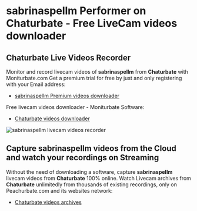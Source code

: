 # sabrinaspellm Performer on Chaturbate - Free LiveCam videos downloader

## Chaturbate Live Videos Recorder

Monitor and record livecam videos of **sabrinaspellm** from **Chaturbate** with Moniturbate.com
Get a premium trial for free by just and only registering with your Email address:
* [sabrinaspellm Premium videos downloader](https://moniturbate.com/request-demo-licence-key.html)

Free livecam videos downloader - Moniturbate Software:
* [Chaturbate videos downloader](https://moniturbate.com/moniturbate-download-software.html)

![sabrinaspellm livecam videos recorder](https://peachurnet.com/templates/moniturbate-software.png)


## Capture sabrinaspellm videos from the Cloud and watch your recordings on Streaming

Without the need of downloading a software, capture **sabrinaspellm** livecam videos from **Chaturbate** 100% online.
Watch Livecam archives from **Chaturbate** unlimitedly from thousands of existing recordings, only on Peachurbate.com and its websites network:
* [Chaturbate videos archives](https://peachurnet.com/)
